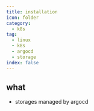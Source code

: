 ```yaml
---
title: installation
icon: folder
category:
  - k8s
tag:
  - linux
  - k8s
  - argocd
  - storage
index: false
---
```


## what
* storages managed by argocd

<AutoCatalog />